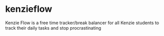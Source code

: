 # kenzieflow
Kenzie Flow is a free time tracker/break balancer for all Kenzie students to track their daily tasks and stop procrastinating


